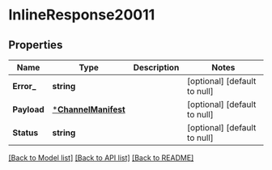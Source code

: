 # InlineResponse20011

## Properties

Name | Type | Description | Notes
------------ | ------------- | ------------- | -------------
**Error_** | **string** |  | [optional] [default to null]
**Payload** | [***ChannelManifest**](ChannelManifest.md) |  | [optional] [default to null]
**Status** | **string** |  | [optional] [default to null]

[[Back to Model list]](../README.md#documentation-for-models) [[Back to API list]](../README.md#documentation-for-api-endpoints) [[Back to README]](../README.md)

